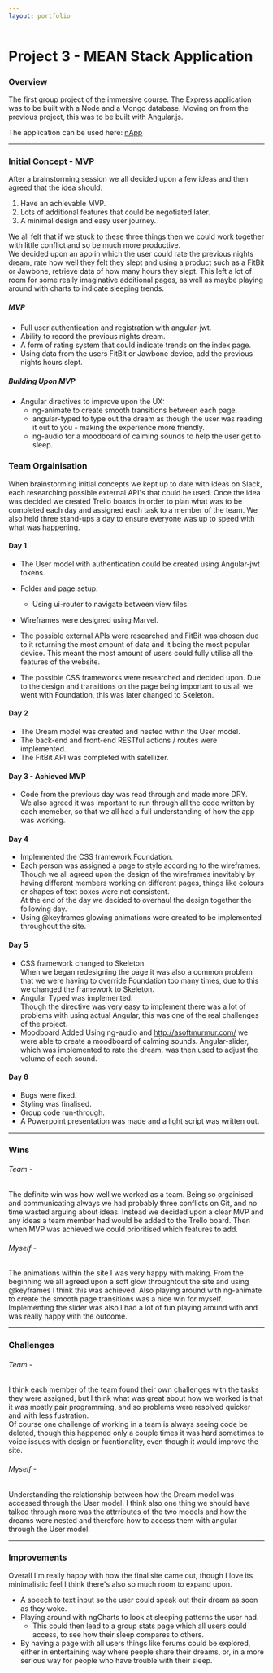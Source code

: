 ```yaml
---
layout: portfolio
---
```

# Project 3 - MEAN Stack Application

### Overview

The first group project of the immersive course. The Express application was to be built with a Node and a Mongo database. Moving on from the previous project, this was to be built with Angular.js.

The application can be used here: [nApp](https://nappzzz.herokuapp.com/)

***

### Initial Concept - MVP

After a brainstorming session we all decided upon a few ideas and then agreed that the idea should:  

1. Have an achievable MVP.
2. Lots of additional features that could be negotiated later.
3. A minimal design and easy user journey.  

We all felt that if we stuck to these three things then we could work together with little conflict and so be much more productive.  
We decided upon an app in which the user could rate the previous nights dream, rate how well they felt they slept and using a product such as a FitBit or Jawbone, retrieve data of how many hours they slept. This left a lot of room for some really imaginative additional pages, as well as maybe playing around with charts to indicate sleeping trends.

##### MVP
* Full user authentication and registration with angular-jwt.
* Ability to record the previous nights dream.
* A form of rating system that could indicate trends on the index page.
* Using data from the users FitBit or Jawbone device, add the previous nights hours slept.

##### Building Upon MVP
* Angular directives to improve upon the UX:
  * ng-animate to create smooth transitions between each page.
  * angular-typed to type out the dream as though the user was reading it out to you - making the experience more friendly.
  * ng-audio for a moodboard of calming sounds to help the user get to sleep.

### Team Orgainisation
When brainstorming initial concepts we kept up to date with ideas on Slack, each researching possible external API's that could be used. Once the idea was decided we created Trello boards in order to plan what was to be completed each day and assigned each task to a member of the team. We also held three stand-ups a day to ensure everyone was up to speed with what was happening.

#### Day 1

* The User model with authentication could be created using Angular-jwt tokens.
* Folder and page setup:
	* Using ui-router to navigate between view files.
* Wireframes were designed using Marvel.

* The possible external APIs were researched and FitBit was chosen due to it returning the most amount of data and it being the most popular device. This meant the most amount of users could fully utilise all the features of the website.
* The possible CSS frameworks were researched and decided upon. Due to the design and transitions on the page being important to us all we went with Foundation, this was later changed to Skeleton.

#### Day 2

* The Dream model was created and nested within the User model.
* The back-end and front-end RESTful actions / routes were implemented.
* The FitBit API was completed with satellizer.

#### Day 3 - Achieved MVP

* Code from the previous day was read through and made more DRY.  
We also agreed it was important to run through all the code written by each memeber, so that we all had a full understanding of how the app was working.

#### Day 4

* Implemented the CSS framework Foundation.
* Each person was assigned a page to style according to the wireframes.  
Though we all agreed upon the design of the wireframes inevitably by having different members working on different pages, things like colours or shapes of text boxes were not consistent.  
At the end of the day we decided to overhaul the design together the following day.  
* Using @keyframes glowing animations were created to be implemented throughout the site.

#### Day 5

* CSS framework changed to Skeleton.  
When we began redesigning the page it was also a common problem that we were having to override Foundation too many times, due to this we changed the framework to Skeleton.  
* Angular Typed was implemented.  
Though the directive was very easy to implement there was a lot of problems with using actual Angular, this was one of the real challenges of the project.
* Moodboard Added
Using ng-audio and http://asoftmurmur.com/ we were able to create a moodboard of calming sounds. Angular-slider, which was implemented to rate the dream, was then used to adjust the volume of each sound.

#### Day 6

* Bugs were fixed.
* Styling was finalised.
* Group code run-through.
* A Powerpoint presentation was made and a light script was written out.

***

### Wins

###### Team -

The definite win was how well we worked as a team. Being so orgainised and communicating always we had probably three conflicts on Git, and no time wasted arguing about ideas. Instead we decided upon a clear MVP and any ideas a team member had would be added to the Trello board. Then when MVP was achieved we could prioritised which features to add.  

###### Myself -

The animations within the site I was very happy with making. From the beginning we all agreed upon a soft glow throughtout the site and using @keyframes I think this was achieved. Also playing around with ng-animate to create the smooth page transitions was a nice win for myself.  
Implementing the slider was also I had a lot of fun playing around with and was really happy with the outcome.

***

### Challenges  

###### Team -   
I think each member of the team found their own challenges with the tasks they were assigned, but I think what was great about how we worked is that it was mostly pair programming, and so problems were resolved quicker and with less fustration.  
Of course one challenge of working in a team is always seeing code be deleted, though this happened only a couple times it was hard sometimes to voice issues with design or fucntionality, even though it would improve the site.  

###### Myself -   

Understanding the relationship between how the Dream model was accessed through the User model. I think also one thing we should have talked through more was the attrributes of the two models and how the dreams were nested and therefore how to access them with angular through the User model.

***

### Improvements  

Overall I'm really happy with how the final site came out, though I love its minimalistic feel I think there's also so much room to expand upon.   

* A speech to text input so the user could speak out their dream as soon as they woke.
* Playing around with ngCharts to look at sleeping patterns the user had.
	* This could then lead to a group stats page which all users could access, to see how their sleep compares to others.
* By having a page with all users things like forums could be explored, either in entertaining way where people share their dreams, or, in a more serious way for people who have trouble with their sleep.
